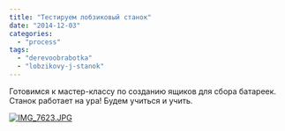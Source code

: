 ```yaml
---
title: "Тестируем лобзиковый станок"
date: "2014-12-03"
categories: 
  - "process"
tags: 
  - "derevoobrabotka"
  - "lobzikovy-j-stanok"
---
```


Готовимся к мастер-классу по созданию ящиков для сбора батареек. Станок работает на ура! Будем учиться и учить.

[![IMG_7623.JPG](images/IMG_7623-1024x768.jpg)](http://ooley.ru/wp-content/uploads/2014/12/IMG_7623.jpg)
